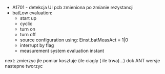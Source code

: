 - A1701 - detekcja UI pcb zmieniona po zmianie rezystancji
- batLow evaluation:
	- start up 
	- cyclic
	- turn on
	- turn off
	- source configuration using: Einst.batMeasAct = 1|0
	- interrupt by flag
	- measurement system evaluation instant


next:
zmierzyc jle pomiar kosztuje (ile ciagly ( ile trwa)...)
dok ANT
wersje nastepne tworzyc